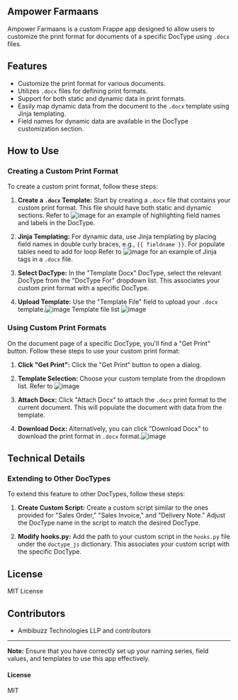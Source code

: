 ## Ampower Farmaans

Ampower Farmaans is a custom Frappe app designed to allow users to customize the print format for documents of a specific DocType using `.docx` files.

## Features

- Customize the print format for various documents.
- Utilizes `.docx` files for defining print formats.
- Support for both static and dynamic data in print formats.
- Easily map dynamic data from the document to the `.docx` template using Jinja templating.
- Field names for dynamic data are available in the DocType customization section.

## How to Use

### Creating a Custom Print Format

To create a custom print format, follow these steps:

1. **Create a `.docx` Template:** Start by creating a `.docx` file that contains your custom print format. This file should have both static and dynamic sections. Refer to ![image](https://github.com/Ambibuzz/ampower_docx_printer/assets/97584010/0680bc76-39b2-4c02-8229-ec8eb2a7f4ca)
 for an example of highlighting field names and labels in the DocType.

2. **Jinja Templating:** For dynamic data, use Jinja templating by placing field names in double curly braces, e.g., `{{ fieldname }}`. For populate tables need to add for loop Refer to ![image](https://github.com/Ambibuzz/ampower_docx_printer/assets/97584010/e3654c94-8898-4c5b-ad7a-1d5698c802ca)
 for an example of Jinja tags in a `.docx` file.

3. **Select DocType:** In the "Template Docx" DocType, select the relevant DocType from the "DocType For" dropdown list. This associates your custom print format with a specific DocType.

4. **Upload Template:** Use the "Template File" field to upload your `.docx` template.![image](https://github.com/Ambibuzz/ampower_docx_printer/assets/97584010/239574c9-c414-4355-bd68-cea7a610a2c2)
Template file list ![image](https://github.com/Ambibuzz/ampower_docx_printer/assets/97584010/8f446712-7ce8-4f12-9909-7cfbc4581c84)

### Using Custom Print Formats

On the document page of a specific DocType, you'll find a "Get Print" button. Follow these steps to use your custom print format:

1. **Click "Get Print":** Click the "Get Print" button to open a dialog.

2. **Template Selection:** Choose your custom template from the dropdown list. Refer to ![image](https://github.com/Ambibuzz/ampower_docx_printer/assets/97584010/6a8ecc99-88cd-4e06-a755-d94859841cc6)

3. **Attach Docx:** Click "Attach Docx" to attach the `.docx` print format to the current document. This will populate the document with data from the template.

4. **Download Docx:** Alternatively, you can click "Download Docx" to download the print format in `.docx` format.![image](https://github.com/Ambibuzz/ampower_docx_printer/assets/97584010/ae17006d-d35c-44ff-9bed-ec9e4d248ca0)

## Technical Details

### Extending to Other DocTypes

To extend this feature to other DocTypes, follow these steps:

1. **Create Custom Script:** Create a custom script similar to the ones provided for "Sales Order," "Sales Invoice," and "Delivery Note." Adjust the DocType name in the script to match the desired DocType.

2. **Modify hooks.py:** Add the path to your custom script in the `hooks.py` file under the `doctype_js` dictionary. This associates your custom script with the specific DocType.

## License

MIT License

## Contributors

- Ambibuzz Technologies LLP and contributors

---

**Note:** Ensure that you have correctly set up your naming series, field values, and templates to use this app effectively.


#### License

MIT